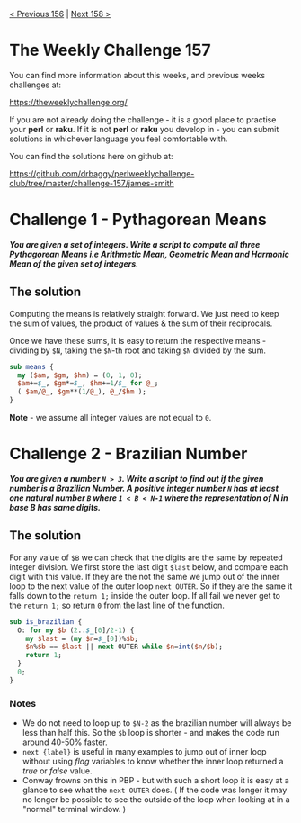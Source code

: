 [< Previous 156](https://github.com/drbaggy/perlweeklychallenge-club/tree/master/challenge-156/james-smith) |
[Next 158 >](https://github.com/drbaggy/perlweeklychallenge-club/tree/master/challenge-158/james-smith)
# The Weekly Challenge 157

You can find more information about this weeks, and previous weeks challenges at:

  https://theweeklychallenge.org/

If you are not already doing the challenge - it is a good place to practise your
**perl** or **raku**. If it is not **perl** or **raku** you develop in - you can
submit solutions in whichever language you feel comfortable with.

You can find the solutions here on github at:

https://github.com/drbaggy/perlweeklychallenge-club/tree/master/challenge-157/james-smith

# Challenge 1 - Pythagorean Means

***You are given a set of integers. Write a script to compute all three Pythagorean Means i.e Arithmetic Mean, Geometric Mean and Harmonic Mean of the given set of integers.***

## The solution

Computing the means is relatively straight forward. We just need to keep the sum of values, the product of values & the sum of their reciprocals.

Once we have these sums, it is easy to return the respective means - dividing by `$N`, taking the `$N`-th root and taking `$N` divided by the sum.

```perl
sub means {
  my ($am, $gm, $hm) = (0, 1, 0);
  $am+=$_, $gm*=$_, $hm+=1/$_ for @_;
  ( $am/@_, $gm**(1/@_), @_/$hm );
}
```

**Note** - we assume all integer values are not equal to `0`.

# Challenge 2 - Brazilian Number

***You are given a number `N > 3`. Write a script to find out if the given number is a Brazilian Number. A positive integer number `N` has at least one natural number `B` where `1 < B < N-1` where the representation of N in base B has same digits.***

## The solution

For any value of `$B` we can check that the digits are the same by repeated integer division. We first store the last digit `$last` below, and compare each digit with this value. If they are the not the same we jump out of the inner loop to the next value of the outer loop `next OUTER`. So if they are the same it falls down to the `return 1;` inside the outer loop. If all fail we never get to the `return 1;` so return `0` from the last line of the function.

```perl
sub is_brazilian {
  O: for my $b (2..$_[0]/2-1) {
    my $last = (my $n=$_[0])%$b;
    $n%$b == $last || next OUTER while $n=int($n/$b);
    return 1;
  }
  0;
}
```

### Notes
 * We do not need to loop up to `$N-2` as the brazilian number will always be less than half this. So the `$b` loop is shorter - and makes the code run around 40-50% faster.
 * `next {label}` is useful in many examples to jump out of inner loop without using *flag* variables to know whether the inner loop returned a *true* or *false* value.
 * Conway frowns on this in PBP - but with such a short loop it is easy at a glance to see what the `next OUTER` does.
   ( If the code was longer it may no longer be possible to see the outside of the loop when looking at in a "normal" terminal window. )
